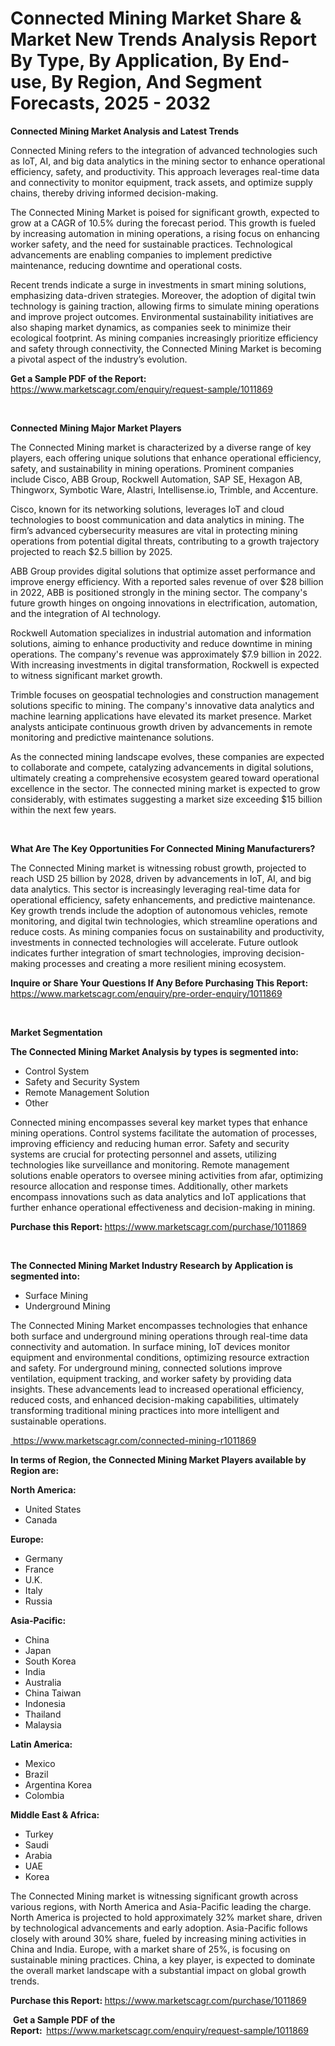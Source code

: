 <p><h1>Connected Mining Market Share & Market New Trends Analysis Report By Type, By Application, By End-use, By Region, And Segment Forecasts, 2025 - 2032</h1></p><p><strong>Connected Mining Market Analysis and Latest Trends</strong></p>
<p><p>Connected Mining refers to the integration of advanced technologies such as IoT, AI, and big data analytics in the mining sector to enhance operational efficiency, safety, and productivity. This approach leverages real-time data and connectivity to monitor equipment, track assets, and optimize supply chains, thereby driving informed decision-making.</p><p>The Connected Mining Market is poised for significant growth, expected to grow at a CAGR of 10.5% during the forecast period. This growth is fueled by increasing automation in mining operations, a rising focus on enhancing worker safety, and the need for sustainable practices. Technological advancements are enabling companies to implement predictive maintenance, reducing downtime and operational costs.</p><p>Recent trends indicate a surge in investments in smart mining solutions, emphasizing data-driven strategies. Moreover, the adoption of digital twin technology is gaining traction, allowing firms to simulate mining operations and improve project outcomes. Environmental sustainability initiatives are also shaping market dynamics, as companies seek to minimize their ecological footprint. As mining companies increasingly prioritize efficiency and safety through connectivity, the Connected Mining Market is becoming a pivotal aspect of the industry’s evolution.</p></p>
<p><strong>Get a Sample PDF of the Report:&nbsp;</strong> <a href="https://www.marketscagr.com/enquiry/request-sample/1011869?utm_campaign=2951&utm_medium=2&utm_source=Github&utm_content=ia&utm_term=17042025&utm_id=connected-mining">https://www.marketscagr.com/enquiry/request-sample/1011869</a></p>
<p>&nbsp;</p>
<p><strong>Connected Mining Major Market Players</strong></p>
<p><p>The Connected Mining market is characterized by a diverse range of key players, each offering unique solutions that enhance operational efficiency, safety, and sustainability in mining operations. Prominent companies include Cisco, ABB Group, Rockwell Automation, SAP SE, Hexagon AB, Thingworx, Symbotic Ware, Alastri, Intellisense.io, Trimble, and Accenture.</p><p>Cisco, known for its networking solutions, leverages IoT and cloud technologies to boost communication and data analytics in mining. The firm’s advanced cybersecurity measures are vital in protecting mining operations from potential digital threats, contributing to a growth trajectory projected to reach $2.5 billion by 2025.</p><p>ABB Group provides digital solutions that optimize asset performance and improve energy efficiency. With a reported sales revenue of over $28 billion in 2022, ABB is positioned strongly in the mining sector. The company's future growth hinges on ongoing innovations in electrification, automation, and the integration of AI technology.</p><p>Rockwell Automation specializes in industrial automation and information solutions, aiming to enhance productivity and reduce downtime in mining operations. The company's revenue was approximately $7.9 billion in 2022. With increasing investments in digital transformation, Rockwell is expected to witness significant market growth.</p><p>Trimble focuses on geospatial technologies and construction management solutions specific to mining. The company's innovative data analytics and machine learning applications have elevated its market presence. Market analysts anticipate continuous growth driven by advancements in remote monitoring and predictive maintenance solutions.</p><p>As the connected mining landscape evolves, these companies are expected to collaborate and compete, catalyzing advancements in digital solutions, ultimately creating a comprehensive ecosystem geared toward operational excellence in the sector. The connected mining market is expected to grow considerably, with estimates suggesting a market size exceeding $15 billion within the next few years.</p></p>
<p>&nbsp;</p>
<p><strong>What Are The Key Opportunities For Connected Mining Manufacturers?</strong></p>
<p><p>The Connected Mining market is witnessing robust growth, projected to reach USD 25 billion by 2028, driven by advancements in IoT, AI, and big data analytics. This sector is increasingly leveraging real-time data for operational efficiency, safety enhancements, and predictive maintenance. Key growth trends include the adoption of autonomous vehicles, remote monitoring, and digital twin technologies, which streamline operations and reduce costs. As mining companies focus on sustainability and productivity, investments in connected technologies will accelerate. Future outlook indicates further integration of smart technologies, improving decision-making processes and creating a more resilient mining ecosystem.</p></p>
<p><strong>Inquire or Share Your Questions If Any Before Purchasing This Report:</strong> <a href="https://www.marketscagr.com/enquiry/pre-order-enquiry/1011869?utm_campaign=2951&utm_medium=2&utm_source=Github&utm_content=ia&utm_term=17042025&utm_id=connected-mining">https://www.marketscagr.com/enquiry/pre-order-enquiry/1011869</a></p>
<p>&nbsp;</p>
<p><strong>Market Segmentation</strong></p>
<p><strong>The Connected Mining Market Analysis by types is segmented into:</strong></p>
<p><ul><li>Control System</li><li>Safety and Security System</li><li>Remote Management Solution</li><li>Other</li></ul></p>
<p><p>Connected mining encompasses several key market types that enhance mining operations. Control systems facilitate the automation of processes, improving efficiency and reducing human error. Safety and security systems are crucial for protecting personnel and assets, utilizing technologies like surveillance and monitoring. Remote management solutions enable operators to oversee mining activities from afar, optimizing resource allocation and response times. Additionally, other markets encompass innovations such as data analytics and IoT applications that further enhance operational effectiveness and decision-making in mining.</p></p>
<p><strong>Purchase this Report:&nbsp;</strong><a href="https://www.marketscagr.com/purchase/1011869?utm_campaign=2951&utm_medium=2&utm_source=Github&utm_content=ia&utm_term=17042025&utm_id=connected-mining">https://www.marketscagr.com/purchase/1011869</a></p>
<p>&nbsp;</p>
<p><strong>The Connected Mining Market Industry Research by Application is segmented into:</strong></p>
<p><ul><li>Surface Mining</li><li>Underground Mining</li></ul></p>
<p><p>The Connected Mining Market encompasses technologies that enhance both surface and underground mining operations through real-time data connectivity and automation. In surface mining, IoT devices monitor equipment and environmental conditions, optimizing resource extraction and safety. For underground mining, connected solutions improve ventilation, equipment tracking, and worker safety by providing data insights. These advancements lead to increased operational efficiency, reduced costs, and enhanced decision-making capabilities, ultimately transforming traditional mining practices into more intelligent and sustainable operations.</p></p>
<p><a href="https://www.marketscagr.com/connected-mining-r1011869?utm_campaign=2951&utm_medium=2&utm_source=Github&utm_content=ia&utm_term=17042025&utm_id=connected-mining">&nbsp;https://www.marketscagr.com/connected-mining-r1011869</a></p>
<p><strong>In terms of Region, the Connected Mining Market Players available by Region are:</strong></p>
<p>
    <p> <strong> North America: </strong>
        <ul>
            <li>United States</li>
            <li>Canada</li>
        </ul>
        </p> 
    <p> <strong> Europe: </strong>
        <ul>
            <li>Germany</li>
            <li>France</li>
            <li>U.K.</li>
            <li>Italy</li>
            <li>Russia</li>
        </ul>
        </p> 
    <p> <strong> Asia-Pacific: </strong>
        <ul>
            <li>China</li>
            <li>Japan</li>
            <li>South Korea</li>
            <li>India</li>
            <li>Australia</li>
            <li>China Taiwan</li>
            <li>Indonesia</li>
            <li>Thailand</li>
            <li>Malaysia</li>
        </ul>
        </p> 
    <p> <strong> Latin America: </strong>
        <ul>
            <li>Mexico</li>
            <li>Brazil</li>
            <li>Argentina Korea</li>
            <li>Colombia</li>
        </ul>
        </p> 
    <p> <strong> Middle East & Africa: </strong>
        <ul>
            <li>Turkey</li>
            <li>Saudi</li>
            <li>Arabia</li>
            <li>UAE</li>
            <li>Korea</li>
        </ul>
    </p>
    </p>
<p><p>The Connected Mining market is witnessing significant growth across various regions, with North America and Asia-Pacific leading the charge. North America is projected to hold approximately 32% market share, driven by technological advancements and early adoption. Asia-Pacific follows closely with around 30% share, fueled by increasing mining activities in China and India. Europe, with a market share of 25%, is focusing on sustainable mining practices. China, a key player, is expected to dominate the overall market landscape with a substantial impact on global growth trends.</p></p>
<p><strong>Purchase this Report: </strong><a href="https://www.marketscagr.com/purchase/1011869?utm_campaign=2951&utm_medium=2&utm_source=Github&utm_content=ia&utm_term=17042025&utm_id=connected-mining">https://www.marketscagr.com/purchase/1011869</a></p>
<p>&nbsp;<strong>Get a Sample PDF of the Report:&nbsp;&nbsp;</strong><a href="https://www.marketscagr.com/enquiry/request-sample/1011869?utm_campaign=2951&utm_medium=2&utm_source=Github&utm_content=ia&utm_term=17042025&utm_id=connected-mining">https://www.marketscagr.com/enquiry/request-sample/1011869</a></p>
<p><strong></strong></p>
<p><p></p><p></p><p></p></p>